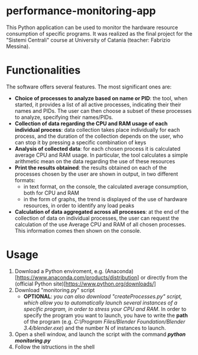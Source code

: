 # performance-monitoring-app
This Python application can be used to monitor the hardware resource consumption of specific programs.
It was realized as the final project for the "Sistemi Centrali" course at University of Catania (teacher: Fabrizio Messina).

# Functionalities
The software offers several features. The most significant ones are:
- **Choice of processes to analyze based on name or PID**: the tool, when started, it provides a list of all active processes, indicating their their names and PIDs. The user can then choose a subset of these processes to analyze, specifying their names/PIDs.
- **Collection of data regarding the CPU and RAM usage of each individual process**: data collection takes place individually for each process, and the duration of the collection depends on the user, who can stop it by pressing a specific combination of keys
- **Analysis of collected data**: for each chosen process it is calculated average CPU and RAM usage. In particular, the tool calculates a simple arithmetic mean on the data regarding the use of these resources
- **Print the results obtained**: the results obtained on each of the processes chosen by the user are shown in output, in two different formats:
      <ul>
            <li>in text format, on the console, the calculated average consumption, both for CPU and RAM <br>
            <li>in the form of graphs, the trend is displayed of the use of hardware resources, in order to identify any load peaks
      </ul>
- **Calculation of data aggregated across all processes**: at the end of the collection of data on individual processes, the user can request the calculation of the use Average CPU and RAM of all chosen processes. This information comes then shown on the console.

# Usage
1. Download a Python enviroment, e.g. (Anaconda)[https://www.anaconda.com/products/distribution] or directly from the (official Python site)[https://www.python.org/downloads/]
2. Download "monitoring.py" script
      - **OPTIONAL**: *you can also download "createProcesses.py" script, which allow you to automatically launch several instances of a specific program, in order to stress your CPU and RAM*. In order to specify the program you want to launch, you have to write the **path** of the program (e.g. *C:\Program Files/Blender Foundation/Blender 3.4/blender.exe*) and the number N of instances to launch.
3. Open a shell window, and launch the script with the command ***python monitoring.py***
4. Follow the istructions in the shell
